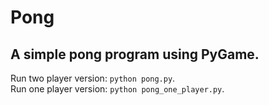 # Pong
## A simple pong program using PyGame.

Run two player version: `python pong.py`.  
Run one player version: `python pong_one_player.py`.
